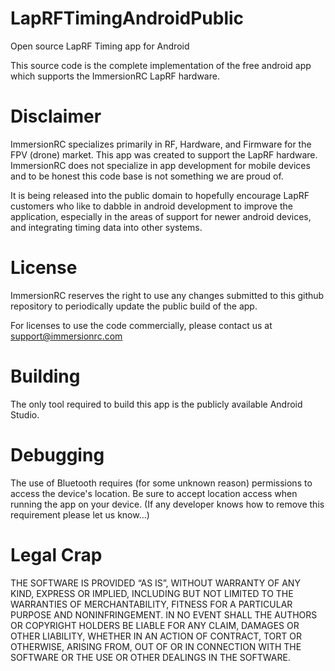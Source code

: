 # LapRFTimingAndroidPublic
Open source LapRF Timing app for Android

This source code is the complete implementation of the free android app which supports the ImmersionRC LapRF hardware. 

# Disclaimer
ImmersionRC specializes primarily in RF, Hardware, and Firmware for the FPV (drone) market. This app was created to support the LapRF hardware. ImmersionRC does not specialize in app development for mobile devices and to be honest this code base is not something we are proud of. 

It is being released into the public domain to hopefully encourage LapRF customers who like to dabble in android development to improve the application, especially in the areas of support for newer android devices, and integrating timing data into other systems. 

# License
ImmersionRC reserves the right to use any changes submitted to this github repository to periodically update the public build of the app.

For licenses to use the code commercially, please contact us at support@immersionrc.com 

# Building 
The only tool required to build this app is the publicly available Android Studio. 

# Debugging
The use of Bluetooth requires (for some unknown reason) permissions to access the device's location. Be sure to accept location access when running the app on your device. 
(If any developer knows how to remove this requirement please let us know...)

# Legal Crap
THE SOFTWARE IS PROVIDED “AS IS”, WITHOUT WARRANTY OF ANY KIND, EXPRESS OR IMPLIED, INCLUDING BUT NOT LIMITED TO THE WARRANTIES OF MERCHANTABILITY, FITNESS FOR A PARTICULAR PURPOSE AND NONINFRINGEMENT. IN NO EVENT SHALL THE AUTHORS OR COPYRIGHT HOLDERS BE LIABLE FOR ANY CLAIM, DAMAGES OR OTHER LIABILITY, WHETHER IN AN ACTION OF CONTRACT, TORT OR OTHERWISE, ARISING FROM, OUT OF OR IN CONNECTION WITH THE SOFTWARE OR THE USE OR OTHER DEALINGS IN THE SOFTWARE.
